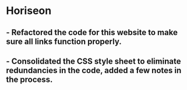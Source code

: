# Horiseon

## - Refactored the code for this website to make sure all links function properly.

## - Consolidated the CSS style sheet to eliminate redundancies in the code, added a few notes in the process.
